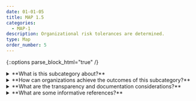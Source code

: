 ```yaml
---
date: 01-01-05
title: MAP 1.5
categories:
  - MAP-1
description: Organizational risk tolerances are determined. 
type: Map
order_number: 5
---
```


{::options parse_block_html="true" /}


<details>
<summary markdown="span">**What is this subcategory about?**</summary>
<br>
Risk tolerance reflects the level and type of risk the organization will accept while conducting its mission and carrying out its strategy. 

Deployment should not be pre-determined. Rather, it should result from a clearly defined process based on organizational risk tolerances. 
 
Go/no-go decisions should be incorporated throughout the AI system’s lifecycle. For systems deemed “higher risk,” such decisions should include approval from relevant technical or risk-focused executives. 

Go/no-go decisions related to AI system risks should take stakeholder feedback into account, but remain independent from stakeholders' vested financial or reputational interests

</details>

<details>
<summary markdown="span">**How can organizations achieve the outcomes of this subcategory?**</summary>

* Establish risk tolerance levels for AI systems and allocate the appropriate oversight resources to each level.
* Identify maximum allowable risk thresholds above which the system will not be deployed, within the contextual or application setting. 
* Attempts to use a system for “off-label” purposes should be approached with caution, especially in settings that organizations have deemed as high-risk. Document decisions, risk-related trade-offs, and system limitations.

</details>

<details>
<summary markdown="span">**What are the transparency and documentation considerations?**</summary>
<br>
**Transparency Considerations – Key Questions: MAP 1.5**
- What justifications, if any, has the entity provided for the assumptions, boundaries, and limitations of the AI system?
- How has the entity identified and mitigated potential impacts of bias in the data, including inequitable or discriminatory outcomes?
- To what extent are the established procedures effective in mitigating bias, inequity, and other concerns resulting from the system?

**AI Transparency Resources: MAP 1.5**
- GAO-21-519SP: AI Accountability Framework for Federal Agencies & Other Entities
- WEF Model AI Governance Framework Assessment 2020
- Companion to the WEF Model AI Governance Framework- 2020

</details>

<details>
<summary markdown="span">**What are some informative references?**</summary>    
<br>
Board of Governors of the Federal Reserve System. SR 11-7: Guidance on Model Risk Management. (April 4, 2011). Retrieved on July 6, 2022 from https://www.federalreserve.gov/supervisionreg/srletters/sr1107.htm

The Office of the Comptroller of the Currency. Enterprise Risk Appetite Statement. (Nov. 20, 2019). Retrieved on July 12, 2022 from https://www.occ.treas.gov/publications-and-resources/publications/banker-education/files/pub-risk-appetite-statement.pdf

</details>
